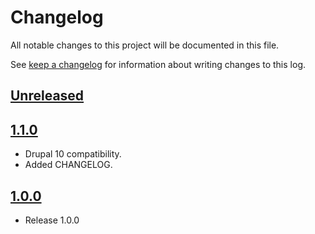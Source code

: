 <!-- markdownlint-disable MD024 -->
# Changelog

All notable changes to this project will be documented in this file.

See [keep a changelog](https://keepachangelog.com/en/1.0.0/) for information
about writing changes to this log.

## [Unreleased]

## [1.1.0]

- Drupal 10 compatibility.
- Added CHANGELOG.


## [1.0.0]

- Release 1.0.0

[Unreleased]: https://github.com/itk-dev/os2forms_webform_submission_log/compare/1.1.0...HEAD
[1.1.0]: https://github.com/itk-dev/os2forms_webform_submission_log/compare/1.0.0...1.1.0
[1.0.0]: https://github.com/itk-dev/os2forms_webform_submission_log//releases/tag/1.0.0
